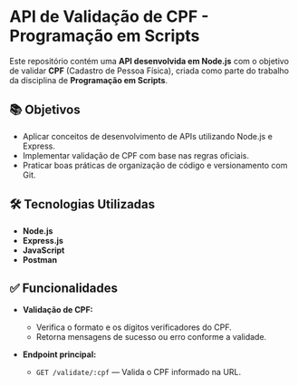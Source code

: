 # API de Validação de CPF - Programação em Scripts

Este repositório contém uma **API desenvolvida em Node.js** com o objetivo de validar **CPF** (Cadastro de Pessoa Física), criada como parte do trabalho da disciplina de **Programação em Scripts**.

## 📚 Objetivos

- Aplicar conceitos de desenvolvimento de APIs utilizando Node.js e Express.
- Implementar validação de CPF com base nas regras oficiais.
- Praticar boas práticas de organização de código e versionamento com Git.

## 🛠️ Tecnologias Utilizadas

- **Node.js**
- **Express.js**
- **JavaScript**
- **Postman**

## ✅ Funcionalidades

- **Validação de CPF:** 
  - Verifica o formato e os dígitos verificadores do CPF.
  - Retorna mensagens de sucesso ou erro conforme a validade.
  
- **Endpoint principal:**
  - `GET /validate/:cpf` — Valida o CPF informado na URL.

